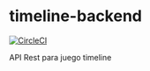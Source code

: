 # timeline-backend

[![CircleCI](https://circleci.com/gh/pds-2018s1/timeline-backend.svg?style=svg)](https://circleci.com/gh/pds-2018s1/timeline-backend)

API Rest para juego timeline
